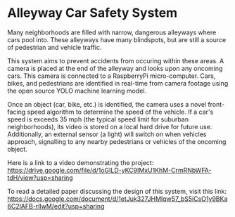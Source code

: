 # Alleyway Car Safety System

Many neighborhoods are filled with narrow, dangerous alleyways where cars pool into. These alleyways have many blindspots, but are still a source of pedestrian and vehicle traffic.

This system aims to prevent accidents from occuring within these areas. A camera is placed at the end of the alleyway and looks upon any oncoming cars. This camera is connected to a RaspberryPi micro-computer. Cars, bikes, and pedestrians are identified in real-time from camera footage using the open source YOLO machine learning model.

Once an object (car, bike, etc.) is identified, the camera uses a novel front-facing speed algorithm to determine the speed of the vehicle. If a car's speed is exceeds 35 mph (the typical speed limit for suburban neighborhoods), its video is stored on a local hard drive for future use. Additionally, an external sensor (a light) will switch on when vehicles approach, signalling to any nearby pedestrians or vehicles of the oncoming object.

Here is a link to a video demonstrating the project: https://drive.google.com/file/d/1oGILD-yKC9IMxU1KhM-CrmRNbWFA-tdH/view?usp=sharing 

To read a detailed paper discussing the design of this system, visit this link: https://docs.google.com/document/d/1etJuk327JHMIqw57_bS5iCsO1y9BKa6C2lAFB-rIlwM/edit?usp=sharing
